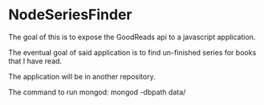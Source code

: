 NodeSeriesFinder
=================

The goal of this is to expose the GoodReads api to a javascript application.

The eventual goal of said application is to find un-finished series for books that I have read.

The application will be in another repository.

The command to run mongod:
mongod -dbpath data/